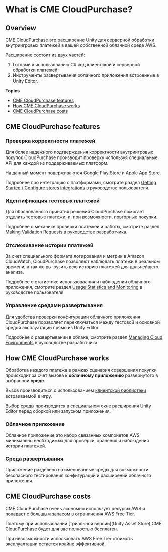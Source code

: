 # What is CME CloudPurchase?

## Overview

CME CloudPurchase это расширение Unity для серверной обработки внутриигровых платежей в вашей собственной облачной среде AWS.

Расширение состоит из двух частей:

1. Готовый к использованию C# код клиентской и серверной обработки платежей;
2. Инструменты развертывания облачного приложения встроенные в Unity Editor.

**Topics**

- [CME CloudPurchase features](#features)
- [How CME CloudPurchase works](#how-it-works)
- [CME CloudPurchase costs](#costs)

## <a id="features"></a> CME CloudPurchase features

### Проверка корректности платежей

Для более надежного подтверждения корректности внутриигровых покупок CloudPurchase производит проверку используя специальные API для каждой из поддерживаемых платформ.

На данный момент подерживаются Google Play Store и Apple App Store.

Подробнее про интеграцию с платформами, смотрите раздел [Getting Started / Configure stores integrations](user_guide/getting_started.md#stores) в руководстве пользователя.

### Идентификация тестовых платежей

Для обоснованного принятия решений CloudPurchase помогает отделить тестовые платежи, и, при возможности, повторные покупки.

Подробнее о механике проверки платежей и работы, смотрите раздел [Making Validation Requests](user_guide/making_validation_requests.md) в руководстве разработчика.

### Отслеживание истории платежей

За счет специального формата логирования и метрик в Amazon CloudWatch, CloudPurchase позволяют наблюдать платежи в реальном времени, а так же выгрузить всю историю платежей для дальнейшего анализа.

Подробнее о статистике использоваания и наблюдении облачного приложения, смотрите раздел [Usage Statistics and Monitoring](user_guide/usage_statistics.md) в руководстве пользователя.

### Управление средами развертывания

Для удобства проверки конфигурации облачного приложения CloudPurchase порзволяет переключаться между тестовой и основной средой эксплуатации прямо из Unity Editor.

Подробнее о развертывании в облаке, смотрите раздел [Managing Cloud Environments](user_guide/managing_cloud_environments.md) в руководстве разработчика.

## <a id="how-it-works"></a> How CME CloudPurchase works

Обработка каждого платежа в рамках сценария совершения покупки происходит за счет вызова к **облачному приложению** развернутого в выбранной **среде**.

Вызов производиться с использованием [клиентской библиотеки](api_reference/namespaces.md) встраиваемой в игру.

Выбор среды производится в специальном окне расширения Unity Editor перед сборкой или запуском приложения.

### Облачное приложение

Облачное приложение это набор связанных компонетов AWS минимально необходимых для проверки, хранения и наблюдения истории платежей.

### Среда развертывания

Приложение разделено на именованные среды для возможности безопасного тестирования конфигураций и расширений облачного приложения.

## <a id="costs"></a> CME CloudPurchase costs

CME CloudPurchase очень экономно использует ресурсы AWS и [попадает с большым запасом](https://calculator.aws/#/estimate?id=ae2647b051d15f2c996d1102bce3725352ce5267) в ограничения AWS Free Tier.

Поэтому при использовании [триальной версии](Unity Asset Store) CME CloudPurchase будет для вас полностью бесплатен.

При невозможности использовать AWS Free Tier стоимсть эксплуалтации [остается крайне эффективной](https://calculator.aws/#/estimate?id=ae2647b051d15f2c996d1102bce3725352ce5267). 
